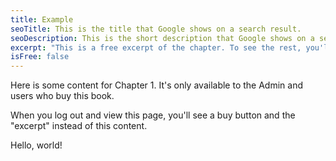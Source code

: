 ```yaml
---
title: Example
seoTitle: This is the title that Google shows on a search result.
seoDescription: This is the short description that Google shows on a search result.
excerpt: "This is a free excerpt of the chapter. To see the rest, you'll have to buy the book."
isFree: false
---
```


Here is some content for Chapter 1. It's only available to the Admin and users who buy this book.

When you log out and view this page, you'll see a buy button and the "excerpt" instead of this content.

Hello, world!
